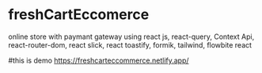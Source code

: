 # freshCartEccomerce
online store with paymant gateway
using react js, react-query,  Context Api, react-router-dom, react slick, react toastify,
formik, tailwind, flowbite react

#this is demo
https://freshcarteccommerce.netlify.app/
